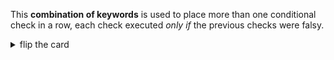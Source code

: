 This **combination of keywords** is used to place more than one conditional
check in a row, each check executed _only if_ the previous checks were falsy.

<details>
<summary>flip the card</summary>
<br>

# `else if`

```js
'use strict';

let userInput = prompt('enter something');

if (userInput === null) {
  alert('canceler!');
} else if (userInput === '') {
  alert('that is nothing');
} else {
  alert('perfect!');
}

alert('your input: ' + userInput);
```

</details>
